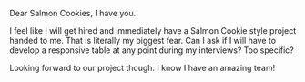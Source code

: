 Dear Salmon Cookies,
I have you.

I feel like I will get hired and immediately have a Salmon Cookie style project handed to me.
That is literally my biggest fear.
Can I ask if I will have to develop a responsive table at any point during my interviews?
Too specific?

Looking forward to our project though. I know I have an amazing team!
